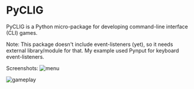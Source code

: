 # PyCLIG
PyCLIG is a Python micro-package for developing command-line interface (CLI) games.

Note: This package doesn't include event-listeners (yet), so it needs external library/module for that.
My example used Pynput for keyboard event-listeners.

Screenshots:
![menu](https://github.com/avancayetano/pyclig/tree/master/screenshots/menu.png)

![gameplay](https://github.com/avancayetano/pyclig/tree/master/screenshots/gameplay.png)